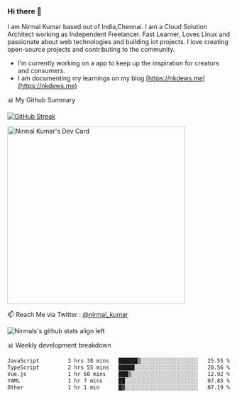 ### Hi there 👋

 I am Nirmal Kumar based out of India,Chennai. I am a Cloud Solution Architect working as Independent Freelancer. Fast Learner, Loves Linux and passionate about web technologies and building iot projects. I love creating open-source projects and contributing to the community.

- I’m currently working on a app to keep up the inspiration for creators and consumers.
- I am documenting my learnings on my blog [https://nkdews.me](https://nkdews.me)


📊 My Github Summary

[![GitHub Streak](https://github-readme-streak-stats.herokuapp.com?user=nk-gears&theme=dark&hide_border=true&date_format=M%20j%5B%2C%20Y%5D)](https://git.io/streak-stats)

<a href="https://app.daily.dev/nirmal_kumar"><img src="https://api.daily.dev/devcards/a16cfcf02d384b16b41de71ce4d1d811.png?r=8ve" width="400" alt="Nirmal Kumar's Dev Card"/></a>

📫 Reach Me via  Twitter : [@nirmal_kumar](https://twitter.com/nirmal_kumar)

![Nirmals's github stats align left](https://github-readme-stats.vercel.app/api?username=nk-gears&show_icons=true)


📊 Weekly development breakdown

<!--START_SECTION:waka-->

```txt
JavaScript         3 hrs 38 mins   ██████▒░░░░░░░░░░░░░░░░░░   25.55 %
TypeScript         2 hrs 55 mins   █████░░░░░░░░░░░░░░░░░░░░   20.56 %
Vue.js             1 hr 50 mins    ███▒░░░░░░░░░░░░░░░░░░░░░   12.92 %
YAML               1 hr 7 mins     ██░░░░░░░░░░░░░░░░░░░░░░░   07.85 %
Other              1 hr 1 min      █▓░░░░░░░░░░░░░░░░░░░░░░░   07.19 %
```

<!--END_SECTION:waka-->


